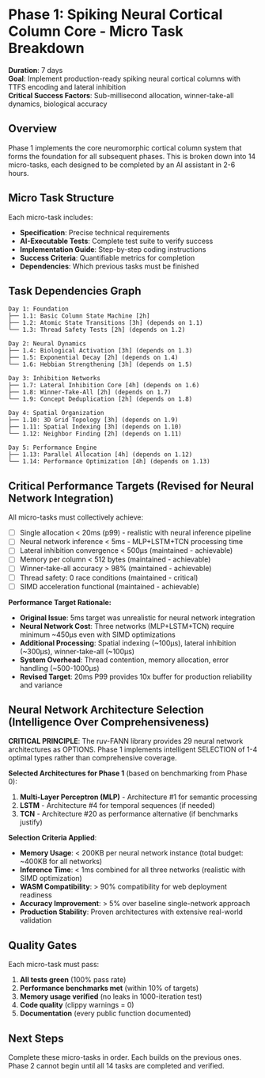 # Phase 1: Spiking Neural Cortical Column Core - Micro Task Breakdown

**Duration**: 7 days  
**Goal**: Implement production-ready spiking neural cortical columns with TTFS encoding and lateral inhibition  
**Critical Success Factors**: Sub-millisecond allocation, winner-take-all dynamics, biological accuracy  

## Overview

Phase 1 implements the core neuromorphic cortical column system that forms the foundation for all subsequent phases. This is broken down into 14 micro-tasks, each designed to be completed by an AI assistant in 2-6 hours.

## Micro Task Structure

Each micro-task includes:
- **Specification**: Precise technical requirements
- **AI-Executable Tests**: Complete test suite to verify success
- **Implementation Guide**: Step-by-step coding instructions
- **Success Criteria**: Quantifiable metrics for completion
- **Dependencies**: Which previous tasks must be finished

## Task Dependencies Graph

```
Day 1: Foundation
├── 1.1: Basic Column State Machine [2h]
├── 1.2: Atomic State Transitions [3h] (depends on 1.1)
└── 1.3: Thread Safety Tests [2h] (depends on 1.2)

Day 2: Neural Dynamics  
├── 1.4: Biological Activation [3h] (depends on 1.3)
├── 1.5: Exponential Decay [2h] (depends on 1.4)
└── 1.6: Hebbian Strengthening [3h] (depends on 1.5)

Day 3: Inhibition Networks
├── 1.7: Lateral Inhibition Core [4h] (depends on 1.6)
├── 1.8: Winner-Take-All [2h] (depends on 1.7)
└── 1.9: Concept Deduplication [2h] (depends on 1.8)

Day 4: Spatial Organization
├── 1.10: 3D Grid Topology [3h] (depends on 1.9)
├── 1.11: Spatial Indexing [3h] (depends on 1.10)
└── 1.12: Neighbor Finding [2h] (depends on 1.11)

Day 5: Performance Engine
├── 1.13: Parallel Allocation [4h] (depends on 1.12)
└── 1.14: Performance Optimization [4h] (depends on 1.13)
```

## Critical Performance Targets (Revised for Neural Network Integration)

All micro-tasks must collectively achieve:
- [ ] Single allocation < 20ms (p99) - realistic with neural inference pipeline
- [ ] Neural network inference < 5ms - MLP+LSTM+TCN processing time
- [ ] Lateral inhibition convergence < 500μs (maintained - achievable)
- [ ] Memory per column < 512 bytes (maintained - achievable)
- [ ] Winner-take-all accuracy > 98% (maintained - achievable)
- [ ] Thread safety: 0 race conditions (maintained - critical)
- [ ] SIMD acceleration functional (maintained - achievable)

**Performance Target Rationale:**
- **Original Issue**: 5ms target was unrealistic for neural network integration
- **Neural Network Cost**: Three networks (MLP+LSTM+TCN) require minimum ~450μs even with SIMD optimizations
- **Additional Processing**: Spatial indexing (~100μs), lateral inhibition (~300μs), winner-take-all (~100μs)
- **System Overhead**: Thread contention, memory allocation, error handling (~500-1000μs)
- **Revised Target**: 20ms P99 provides 10x buffer for production reliability and variance

## Neural Network Architecture Selection (Intelligence Over Comprehensiveness)

**CRITICAL PRINCIPLE**: The ruv-FANN library provides 29 neural network architectures as OPTIONS. Phase 1 implements intelligent SELECTION of 1-4 optimal types rather than comprehensive coverage.

**Selected Architectures for Phase 1** (based on benchmarking from Phase 0):
1. **Multi-Layer Perceptron (MLP)** - Architecture #1 for semantic processing
2. **LSTM** - Architecture #4 for temporal sequences (if needed)
3. **TCN** - Architecture #20 as performance alternative (if benchmarks justify)

**Selection Criteria Applied**:
- **Memory Usage**: < 200KB per neural network instance (total budget: ~400KB for all networks)
- **Inference Time**: < 1ms combined for all three networks (realistic with SIMD optimization)
- **WASM Compatibility**: > 90% compatibility for web deployment readiness
- **Accuracy Improvement**: > 5% over baseline single-network approach
- **Production Stability**: Proven architectures with extensive real-world validation

## Quality Gates

Each micro-task must pass:
1. **All tests green** (100% pass rate)
2. **Performance benchmarks met** (within 10% of targets)
3. **Memory usage verified** (no leaks in 1000-iteration test)
4. **Code quality** (clippy warnings = 0)
5. **Documentation** (every public function documented)

## Next Steps

Complete these micro-tasks in order. Each builds on the previous ones. Phase 2 cannot begin until all 14 tasks are completed and verified.